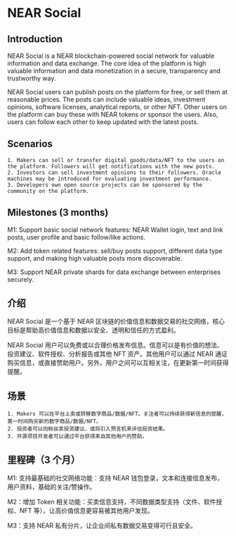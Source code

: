 # NEAR Social

## Introduction

NEAR Social is a NEAR blockchain-powered social network for valuable information and data exchange. The core idea of the platform is high valuable information and data monetization in a secure, transparency and trustworthy way.

NEAR Social users can publish posts on the platform for free, or sell them at reasonable prices. The posts can include valuable ideas, investment opinions, software licenses, analytical reports, or other NFT. Other users on the platform can buy these with NEAR tokens or sponsor the users. Also, users can follow each other to keep updated with the latest posts.

## Scenarios

	1. Makers can sell or transfer digital goods/data/NFT to the users on the platform. Followers will get notifications with the new posts. 
	2. Investors can sell investment opinions to their followers. Oracle machines may be introduced for evaluating investment performance.
	3. Developers own open source projects can be sponsored by the community on the platform.

## Milestones (3 months)

M1: Support basic social network features: NEAR Wallet login, text and link posts, user profile and basic follow/like actions.
	
M2: Add token related features: sell/buy posts support, different data type support, and making high valuable posts more discoverable.

M3: Support NEAR private shards for data exchange between enterprises securely. 

## 介绍

NEAR Social 是一个基于 NEAR 区块链的价值信息和数据交易的社交网络，核心目标是帮助高价值信息和数据以安全、透明和信任的方式盈利。

NEAR Social 用户可以免费或以合理价格发布信息。信息可以是有价值的想法、投资建议、软件授权、分析报告或其他 NFT 资产。其他用户可以通过 NEAR 通证购买信息，或直接赞助用户。另外，用户之间可以互相关注，在更新第一时间获得提醒。

## 场景

	1. Makers 可以在平台上卖或转移数字商品/数据/NFT。关注者可以持续获得新信息的提醒，第一时间购买新的数字商品/数据/NFT。
	2. 投资者可以向粉丝卖投资建议，或将引入预言机来评估投资结果。
	3. 开源项目开发者可以通过平台获得来自其他用户的赞助。

## 里程碑（3 个月）

M1: 支持最基础的社交网络功能：支持 NEAR 钱包登录，文本和连接信息发布，用户资料，基础的关注/赞操作。

M2：增加 Token 相关功能：买卖信息支持，不同数据类型支持（文件、软件授权、NFT 等），让高价值信息更容易被其他用户发现。

M3：支持 NEAR 私有分片，让企业间私有数据交易变得可行且安全。
